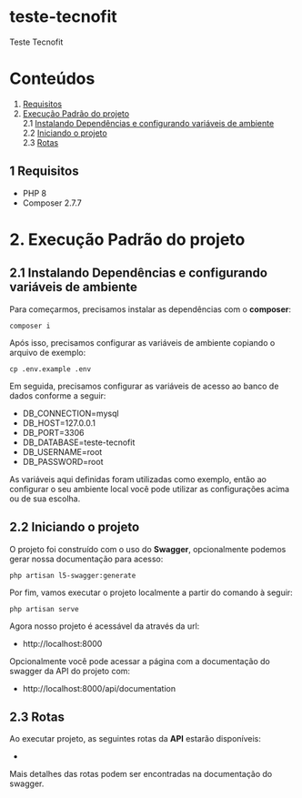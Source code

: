 # teste-tecnofit

Teste Tecnofit


# Conteúdos

1. [Requisitos](#Requisitos)<br>
2. [Execução Padrão do projeto](#Execução-Padrão-do-projeto)<br>
   2.1 [Instalando Dependências e configurando variáveis de ambiente](##Instalando-Dependências-e-configurando-variáveis-de-ambiente)<br>
   2.2 [Iniciando o projeto](##Iniciando-o-projeto)<br>
   2.3 [Rotas](##Rotas)<br>

## 1 Requisitos

- PHP 8
- Composer  2.7.7

# 2. Execução Padrão do projeto

## 2.1 Instalando Dependências e configurando variáveis de ambiente

Para começarmos, precisamos instalar as dependências com o **composer**:

```console
composer i
```

Após isso, precisamos configurar as variáveis de ambiente copiando o arquivo de exemplo:

```console
cp .env.example .env
```

Em seguida, precisamos configurar as variáveis de acesso ao banco de dados conforme a seguir:

- DB_CONNECTION=mysql
- DB_HOST=127.0.0.1
- DB_PORT=3306
- DB_DATABASE=teste-tecnofit
- DB_USERNAME=root
- DB_PASSWORD=root

As variáveis aqui definidas foram utilizadas como exemplo, então ao configurar o seu ambiente local você pode utilizar as configurações acima ou de sua escolha.

## 2.2 Iniciando o projeto

O projeto foi construído com o uso do **Swagger**, opcionalmente podemos gerar nossa documentação para acesso:

```console
php artisan l5-swagger:generate
```

Por fim, vamos executar o projeto localmente a partir do comando à seguir:

```console
php artisan serve
```

Agora nosso projeto é acessável da através da url:  
 - http://localhost:8000 
 
 Opcionalmente você pode acessar a página com a documentação do swagger da API do projeto com:  
 - http://localhost:8000/api/documentation

## 2.3 Rotas

Ao executar projeto, as seguintes rotas da **API** estarão disponíveis:

-

Mais detalhes das rotas podem ser encontradas na documentação do swagger.